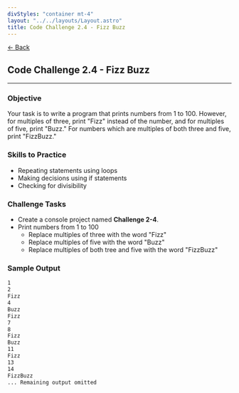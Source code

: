 ```yaml
---
divStyles: "container mt-4"
layout: "../../layouts/Layout.astro"
title: Code Challenge 2.4 - Fizz Buzz
---
```


[← Back](/code-challenges/)

## Code Challenge 2.4 - Fizz Buzz

---

### Objective

Your task is to write a program that prints numbers from 1 to 100. However, for multiples of three, print "Fizz" instead of the number, and for multiples of five, print "Buzz." For numbers which are multiples of both three and five, print "FizzBuzz."

### Skills to Practice

- Repeating statements using loops
- Making decisions using if statements
- Checking for divisibility

### Challenge Tasks

- Create a console project named **Challenge 2-4**.
- Print numbers from 1 to 100
    - Replace multiples of three with the word "Fizz"
    - Replace multiples of five with the word "Buzz"
    - Replace multiples of both tree and five with the word "FizzBuzz"

### Sample Output

```txt
1
2
Fizz
4
Buzz
Fizz
7
8
Fizz
Buzz
11
Fizz
13
14
FizzBuzz
... Remaining output omitted
```